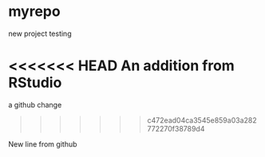 # myrepo
new project testing

<<<<<<< HEAD
An addition from RStudio
=======
a github change
>>>>>>> c472ead04ca3545e859a03a282772270f38789d4



New line from github
